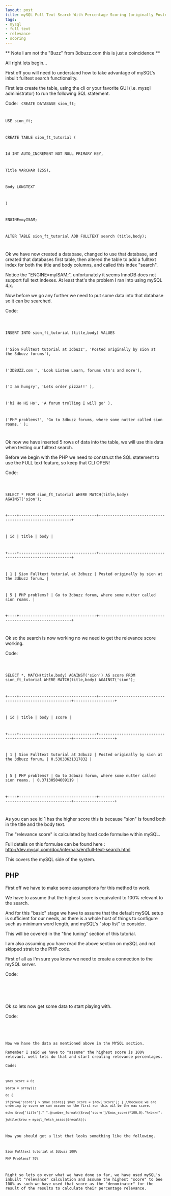 ```yaml
--- 
layout: post
title: mySQL Full Text Search With Percentage Scoring (originally Posted on 3dbuzz.com)
tags: 
- mysql
- full text
- relevance
- scoring
---
```

** Note I am not the "Buzz" from 3dbuzz.com this is just a coincidence **

All right lets begin...

First off you will need to understand how to take advantage of mySQL's inbuilt fulltext search functionality.

First lets create the table, using the cli or your favorite GUI (i.e. mysql administrator) to run the following SQL statement.

Code:
<code lang="sql">
CREATE DATABASE sion_ft;

USE sion_ft;

CREATE TABLE sion_ft_tutorial (

Id INT AUTO_INCREMENT NOT NULL PRIMARY KEY,

Title VARCHAR (255),

Body LONGTEXT

)

ENGINE=myISAM;

ALTER TABLE sion_ft_tutorial ADD FULLTEXT search (title,body);

</code>

Ok we have now created a database, changed to use that database, and created that databases first table, then altered the table to add a fulltext index for both the title and body columns, and called this index "search".

Notice the "ENGINE=myISAM;", unfortunately it seems InnoDB does not support full text indexes. At least that's the problem I ran into using mySQL 4.x.

Now before we go any further we need to put some data into that database so it can be searched.

Code:

<code lang="sql">

INSERT INTO sion_ft_tutorial (title,body) VALUES

('Sion Fulltext tutorial at 3dbuzz', 'Posted originally by sion at the 3dbuzz forums'),

('3DBUZZ.com ', 'Look Listen Learn, forums vtm\'s and more'),

('I am hungry', 'Lets order pizza!!' ),

('hi Ho Hi Ho', 'A forum trolling I will go' ),

('PHP problems?', 'Go to 3dbuzz forums, where some nutter called sion roams.' );

</code>

Ok now we have inserted 5 rows of data into the table, we will use this data when testing our fulltext search.

Before we begin with the PHP we need to construct the SQL statement to use the FULL text feature, so keep that CLI OPEN!

Code:

<code lang="sql">

SELECT * FROM sion_ft_tutorial WHERE MATCH(title,body) AGAINST('sion');

+----+----------------------------------+----------------------------------------------------------+

| id | title | body |

+----+----------------------------------+----------------------------------------------------------+

| 1 | Sion Fulltext tutorial at 3dbuzz | Posted originally by sion at the 3dbuzz forum… |

| 5 | PHP problems? | Go to 3dbuzz forum, where some nutter called sion roams. |

+----+----------------------------------+----------------------------------------------------------+

</code>

Ok so the search is now working no we need to get the relevance score working.

Code:

<code lang="sql">

SELECT *, MATCH(title,body) AGAINST('sion') AS score FROM sion_ft_tutorial WHERE MATCH(title,body) AGAINST('sion');

+----+----------------------------------+----------------------------------------------------------+------------------+

| id | title | body | score |

+----+----------------------------------+----------------------------------------------------------+------------------+

| 1 | Sion Fulltext tutorial at 3dbuzz | Posted originally by sion at the 3dbuzz forum… | 0.53033631317832 |

| 5 | PHP problems? | Go to 3dbuzz forum, where some nutter called sion roams. | 0.37130504609119 |

+----+----------------------------------+----------------------------------------------------------+------------------+

</code>

As you can see id 1 has the higher score this is because "sion" is found both in the title and the body text.

The "relevance score" is calculated by hard code formulae within mySQL.

Full details on this formulae can be found here :<a href=" http://dev.mysql.com/doc/internals/en/full-text-search.html"> http://dev.mysql.com/doc/internals/en/full-text-search.html</a>

This covers the mySQL side of the system.

<h2>PHP</h2>

First off we have to make some assumptions for this method to work.

We have to assume that the highest score is equivalent to 100% relevant to the search.

And for this "basic" stage we have to assume that the default mySQL setup is sufficient for our needs, as there is a whole host of things to configure such as minimum word length, and mySQL's "stop list" to consider.

This will be covered in the "fine tuning" section of this tutorial.

I am also assuming you have read the above section on mySQL and not skipped strait to the PHP code.

First of all as I'm sure you know we need to create a connection to the mySQL server.

Code:

<code lang="php">

<?PHP

$usr = "mysqlusr";

$pass = "mysqlpass";

$host = "localhost";

$db = "sion_ft";

$connection = mysql_connect($host,$usr,$pass);

mysql_select_db($db,$connection);

?>

</code>

Ok so lets now get some data to start playing with.

Code:

<code lang="php">

<?PHP

$query = "SELECT *, MATCH(title,body) AGAINST('sion') AS score FROM sion_ft_tutorial WHERE MATCH(title,body) AGAINST('sion') ORDER BY SCORE DESC";

$result = mysql_query($query);

$row = mysql_fetch_assoc($result);

??

</code>

Now we have the data as mentioned above in the MYSQL section.

Remember I said we have to "assume" the highest score is 100% relevant. well lets do that and start creating relevance percentages.

Code:

<code lang="php">

$max_score = 0;

$data = array();

do {

if($row['score'] &gt; $max_score){ $max_score = $row['score']; } //because we are ordering by score we can assume on the first run this wil be the max score.

echo $row['title']." ".@number_format(($row['score']/$max_score)*100,0)."%&lt;br&gt;n";

}while($row = mysql_fetch_assoc($result));

</code>

Now you should get a list that looks something like the following.

<code>

Sion Fulltext tutorial at 3dbuzz 100%

PHP Problems? 70%

</code>

Right so lets go over what we have done so far, we have used mySQL's inbuilt "relevance" calculation and assume the highest "score" to bee 100% as such we have used that score as the "denominator" for the result of the results to calculate their percentage relevance.
